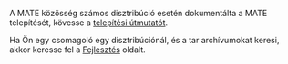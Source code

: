 <!--
.. link:
.. description:
.. tags: 
.. date: 2012-04-17 06:32:31
.. title: Telepítés
.. slug: install
-->

A MATE közösség számos disztribúció esetén dokumentálta a MATE telepítését,
kövesse a [telepítési útmutatót](https://mate-desktop.github.io/mate-wiki/#!pages/download.md).  

Ha Ön egy csomagoló egy disztribúciónál, és a tar archívumokat keresi, akkor
keresse fel a [Fejlesztés](/development/) oldalt.